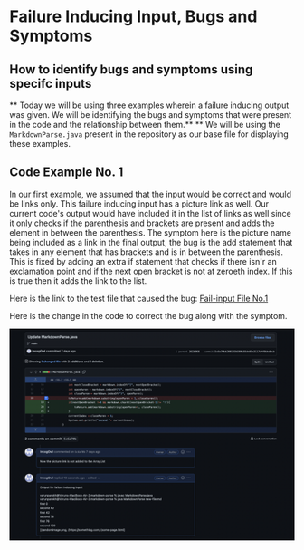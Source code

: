# Failure Inducing Input, Bugs and Symptoms

## How to identify bugs and symptoms using specifc inputs

** Today we will be using three examples wherein a failure inducing output was given. We will be identifying the bugs and symptoms that were present in the code and the relationship between them.**
** We will be using the ```MarkdownParse.java``` present in the repository as our base file for displaying these examples.

## **Code Example No. 1**

In our first example, we assumed that the input would be correct and would be links only. 
This failure inducing input has a picture link as well. Our current code's output would have included it in the list of links as well since it only checks if the parenthesis and brackets are present and adds the element in between the parenthesis.
The symptom here is the picture name being included as a link in the final output, the bug is the add statement that takes in any element that has brackets and is in between the parenthesis. This is fixed by adding an extra if statement that checks if there isn'r an exclamation point and if the next open bracket is not at zeroeth index.
If this is true then it adds the link to the list.

Here is the link to the test file that caused the bug: [Fail-input File No.1](new-file.md)

Here is the change in the code to correct the bug along with the symptom.

![Correction made as displayed in Commint history](Error1.png)




